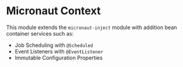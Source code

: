 # Micronaut Context

This module extends the `micronaut-inject` module with addition bean container services such as:

* Job Scheduling with `@Scheduled`
* Event Listeners with `@EventListener`
* Immutable Configuration Properties

